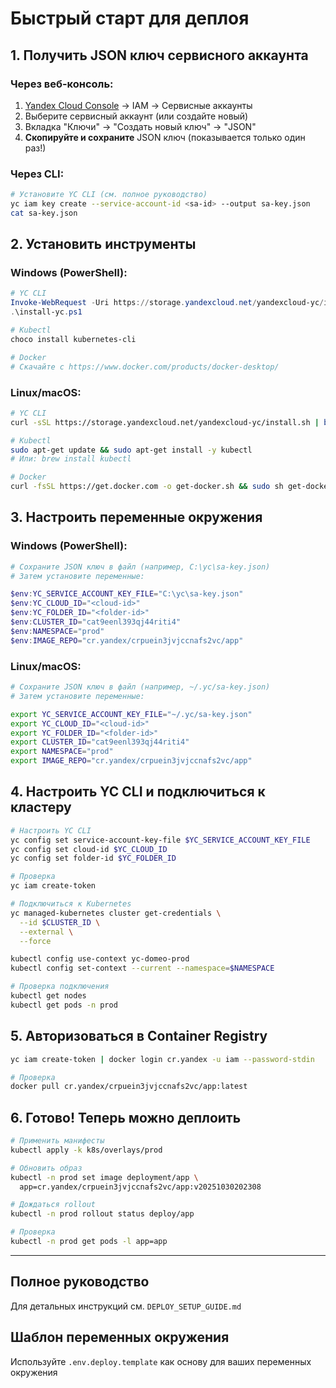 # Быстрый старт для деплоя

## 1. Получить JSON ключ сервисного аккаунта

### Через веб-консоль:
1. [Yandex Cloud Console](https://console.cloud.yandex.ru/) → IAM → Сервисные аккаунты
2. Выберите сервисный аккаунт (или создайте новый)
3. Вкладка "Ключи" → "Создать новый ключ" → "JSON"
4. **Скопируйте и сохраните** JSON ключ (показывается только один раз!)

### Через CLI:
```bash
# Установите YC CLI (см. полное руководство)
yc iam key create --service-account-id <sa-id> --output sa-key.json
cat sa-key.json
```

## 2. Установить инструменты

### Windows (PowerShell):
```powershell
# YC CLI
Invoke-WebRequest -Uri https://storage.yandexcloud.net/yandexcloud-yc/install.ps1 -OutFile install-yc.ps1
.\install-yc.ps1

# Kubectl
choco install kubernetes-cli

# Docker
# Скачайте с https://www.docker.com/products/docker-desktop/
```

### Linux/macOS:
```bash
# YC CLI
curl -sSL https://storage.yandexcloud.net/yandexcloud-yc/install.sh | bash

# Kubectl
sudo apt-get update && sudo apt-get install -y kubectl
# Или: brew install kubectl

# Docker
curl -fsSL https://get.docker.com -o get-docker.sh && sudo sh get-docker.sh
```

## 3. Настроить переменные окружения

### Windows (PowerShell):
```powershell
# Сохраните JSON ключ в файл (например, C:\yc\sa-key.json)
# Затем установите переменные:

$env:YC_SERVICE_ACCOUNT_KEY_FILE="C:\yc\sa-key.json"
$env:YC_CLOUD_ID="<cloud-id>"
$env:YC_FOLDER_ID="<folder-id>"
$env:CLUSTER_ID="cat9eenl393qj44riti4"
$env:NAMESPACE="prod"
$env:IMAGE_REPO="cr.yandex/crpuein3jvjccnafs2vc/app"
```

### Linux/macOS:
```bash
# Сохраните JSON ключ в файл (например, ~/.yc/sa-key.json)
# Затем установите переменные:

export YC_SERVICE_ACCOUNT_KEY_FILE="~/.yc/sa-key.json"
export YC_CLOUD_ID="<cloud-id>"
export YC_FOLDER_ID="<folder-id>"
export CLUSTER_ID="cat9eenl393qj44riti4"
export NAMESPACE="prod"
export IMAGE_REPO="cr.yandex/crpuein3jvjccnafs2vc/app"
```

## 4. Настроить YC CLI и подключиться к кластеру

```bash
# Настроить YC CLI
yc config set service-account-key-file $YC_SERVICE_ACCOUNT_KEY_FILE
yc config set cloud-id $YC_CLOUD_ID
yc config set folder-id $YC_FOLDER_ID

# Проверка
yc iam create-token

# Подключиться к Kubernetes
yc managed-kubernetes cluster get-credentials \
  --id $CLUSTER_ID \
  --external \
  --force

kubectl config use-context yc-domeo-prod
kubectl config set-context --current --namespace=$NAMESPACE

# Проверка подключения
kubectl get nodes
kubectl get pods -n prod
```

## 5. Авторизоваться в Container Registry

```bash
yc iam create-token | docker login cr.yandex -u iam --password-stdin

# Проверка
docker pull cr.yandex/crpuein3jvjccnafs2vc/app:latest
```

## 6. Готово! Теперь можно деплоить

```bash
# Применить манифесты
kubectl apply -k k8s/overlays/prod

# Обновить образ
kubectl -n prod set image deployment/app \
  app=cr.yandex/crpuein3jvjccnafs2vc/app:v20251030202308

# Дождаться rollout
kubectl -n prod rollout status deploy/app

# Проверка
kubectl -n prod get pods -l app=app
```

---

## Полное руководство

Для детальных инструкций см. `DEPLOY_SETUP_GUIDE.md`

## Шаблон переменных окружения

Используйте `.env.deploy.template` как основу для ваших переменных окружения


